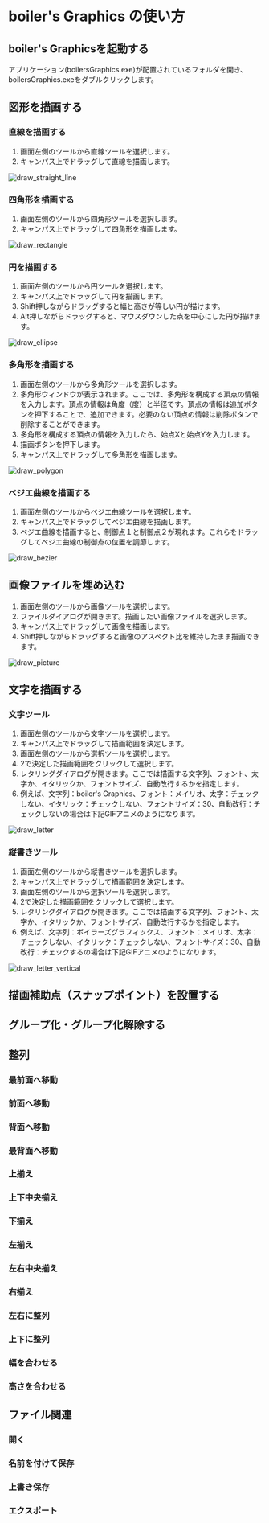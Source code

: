 # boiler's Graphics の使い方

## boiler's Graphicsを起動する

アプリケーション(boilersGraphics.exe)が配置されているフォルダを開き、boilersGraphics.exeをダブルクリックします。

## 図形を描画する

### 直線を描画する

1. 画面左側のツールから直線ツールを選択します。
2. キャンパス上でドラッグして直線を描画します。

![draw_straight_line](https://user-images.githubusercontent.com/7916855/128829810-e9b51cd9-ac7a-4904-a93d-703a53df85dc.gif)

### 四角形を描画する

1. 画面左側のツールから四角形ツールを選択します。
2. キャンパス上でドラッグして四角形を描画します。

![draw_rectangle](https://user-images.githubusercontent.com/7916855/128829838-3e35fdf2-649b-4ca8-9435-51bdca7380ff.gif)

### 円を描画する

1. 画面左側のツールから円ツールを選択します。
2. キャンパス上でドラッグして円を描画します。
3. Shift押しながらドラッグすると幅と高さが等しい円が描けます。
4. Alt押しながらドラッグすると、マウスダウンした点を中心にした円が描けます。

![draw_ellipse](https://user-images.githubusercontent.com/7916855/128829886-5a8dee3f-7015-40c2-af7c-4ad3247a8048.gif)

### 多角形を描画する

1. 画面左側のツールから多角形ツールを選択します。
2. 多角形ウィンドウが表示されます。ここでは、多角形を構成する頂点の情報を入力します。頂点の情報は角度（度）と半径です。頂点の情報は追加ボタンを押下することで、追加できます。必要のない頂点の情報は削除ボタンで削除することができます。
3. 多角形を構成する頂点の情報を入力したら、始点Xと始点Yを入力します。
4. 描画ボタンを押下します。
5. キャンパス上でドラッグして多角形を描画します。

![draw_polygon](https://user-images.githubusercontent.com/7916855/128829906-cd101656-9c0e-449d-b77e-409e291e4e7f.gif)

### ベジエ曲線を描画する

1. 画面左側のツールからベジエ曲線ツールを選択します。
2. キャンパス上でドラッグしてベジエ曲線を描画します。
3. ベジエ曲線を描画すると、制御点１と制御点２が現れます。これらをドラッグしてベジエ曲線の制御点の位置を調節します。

![draw_bezier](https://user-images.githubusercontent.com/7916855/128829931-262a1055-1943-4f3c-a466-39101664dcd2.gif)

## 画像ファイルを埋め込む

1. 画面左側のツールから画像ツールを選択します。
2. ファイルダイアログが開きます。描画したい画像ファイルを選択します。
3. キャンパス上でドラッグして画像を描画します。
4. Shift押しながらドラッグすると画像のアスペクト比を維持したまま描画できます。

![draw_picture](https://user-images.githubusercontent.com/7916855/129468587-624de219-6fc4-44e1-b3f8-667614bd4dc0.gif)

## 文字を描画する

### 文字ツール

1. 画面左側のツールから文字ツールを選択します。
2. キャンパス上でドラッグして描画範囲を決定します。
3. 画面左側のツールから選択ツールを選択します。
4. 2で決定した描画範囲をクリックして選択します。
5. レタリングダイアログが開きます。ここでは描画する文字列、フォント、太字か、イタリックか、フォントサイズ、自動改行するかを指定します。
6. 例えば、文字列：boiler's Graphics、フォント：メイリオ、太字：チェックしない、イタリック：チェックしない、フォントサイズ：30、自動改行：チェックしないの場合は下記GIFアニメのようになります。

![draw_letter](https://user-images.githubusercontent.com/7916855/129468591-38274328-bf44-4919-85b4-b38c21a0316e.gif)

### 縦書きツール

1. 画面左側のツールから縦書きツールを選択します。
2. キャンパス上でドラッグして描画範囲を決定します。
3. 画面左側のツールから選択ツールを選択します。
4. 2で決定した描画範囲をクリックして選択します。
5. レタリングダイアログが開きます。ここでは描画する文字列、フォント、太字か、イタリックか、フォントサイズ、自動改行するかを指定します。
6. 例えば、文字列：ボイラーズグラフィックス、フォント：メイリオ、太字：チェックしない、イタリック：チェックしない、フォントサイズ：30、自動改行：チェックするの場合は下記GIFアニメのようになります。

![draw_letter_vertical](https://user-images.githubusercontent.com/7916855/129468596-4fecea05-ea50-4c43-97d1-d55093d0d440.gif)

## 描画補助点（スナップポイント）を設置する

## グループ化・グループ化解除する

## 整列

### 最前面へ移動

### 前面へ移動

### 背面へ移動

### 最背面へ移動

### 上揃え

### 上下中央揃え

### 下揃え

### 左揃え

### 左右中央揃え

### 右揃え

### 左右に整列

### 上下に整列

### 幅を合わせる

### 高さを合わせる

## ファイル関連

### 開く

### 名前を付けて保存

### 上書き保存

### エクスポート
